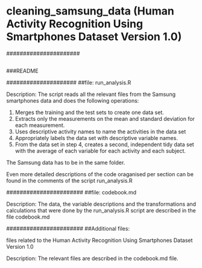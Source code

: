 # cleaning_samsung_data (Human Activity Recognition Using Smartphones Dataset Version 1.0)
######################
####
##
###README

#####################
##file: run_analysis.R

Description:
The script reads all the relevant files from the Samsung smartphones data and does the following operations:
1. Merges the training and the test sets to create one data set.
2. Extracts only the measurements on the mean and standard deviation for each measurement.
3. Uses descriptive activity names to name the activities in the data set
4. Appropriately labels the data set with descriptive variable names.
5. From the data set in step 4, creates a second, independent tidy data set with the average of each variable for each activity and each subject.

The Samsung data has to be in the same folder.

Even more detailed descriptions of the code oraganised per section can be found in the comments of the script run_analysis.R

#######################
##file: codebook.md

Description: The data, the variable descriptions and the transformations and calculations that were done by the run_analysis.R script are described in the file codebook.md

#######################
##Additional files:

files related to the Human Activity Recognition Using Smartphones Dataset
Version 1.0

Description: The relevant files are described in the codebook.md file.

